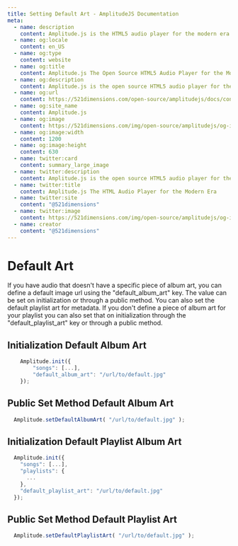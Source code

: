 ```yaml
---
title: Setting Default Art - AmplitudeJS Documentation
meta:
  - name: description
    content: Amplitude.js is the HTML5 audio player for the modern era. Using no dependencies, take control of the browser and design a web audio player the way you want it to look.
  - name: og:locale
    content: en_US
  - name: og:type
    content: website
  - name: og:title
    content: Amplitude.js The Open Source HTML5 Audio Player for the Modern Era
  - name: og:description
    content: Amplitude.js is the open source HTML5 audio player for the modern era. Using no dependencies, take control of the browser and design an audio player the way you want it to look.
  - name: og:url
    content: https://521dimensions.com/open-source/amplitudejs/docs/configuration/default-art.html
  - name: og:site_name
    content: Amplitude.js
  - name: og:image
    content: https://521dimensions.com/img/open-source/amplitudejs/og-image-amplitudejs.png
  - name: og:image:width
    content: 1200
  - name: og:image:height
    content: 630
  - name: twitter:card
    content: summary_large_image
  - name: twitter:description
    content: Amplitude.js is the open source HTML5 audio player for the modern era. Using no dependencies, take control of the browser and design an audio player the way you want it to look. Available for free on Github.
  - name: twitter:title
    content: Amplitude.js The HTML Audio Player for the Modern Era
  - name: twitter:site
    content: "@521dimensions"
  - name: twitter:image
    content: https://521dimensions.com/img/open-source/amplitudejs/og-image-amplitudejs.png
  - name: creator
    content: "@521dimensions"
---
```


# Default Art
<carbon-ads/>
If you have audio that doesn't have a specific piece of album art, you can define
a default image url using the "default_album_art" key. The value can be set on initialization or through a public method. You can also set the default playlist art for metadata. If you don't define a piece of album art for your playlist you can also set that on initialization through the "default_playlist_art" key or through a public method.

## Initialization Default Album Art

```javascript
	Amplitude.init({
		"songs": [...],
		"default_album_art": "/url/to/default.jpg"
	});
```

## Public Set Method Default Album Art

```javascript
  Amplitude.setDefaultAlbumArt( "/url/to/default.jpg" );
```

## Initialization Default Playlist Album Art

```javascript
  Amplitude.init({
    "songs": [...],
    "playlists": {
      ...
    },
    "default_playlist_art": "/url/to/default.jpg"
  });
```

## Public Set Method Default Playlist Art

```javascript
  Amplitude.setDefaultPlaylistArt( "/url/to/default.jpg" );
```
